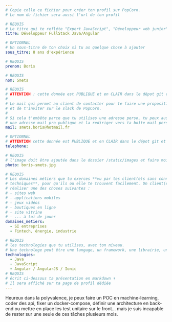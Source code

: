 ```yaml
---
# Copie colle ce fichier pour créer ton profil sur PopCorn.
# Le nom du fichier sera aussi l'url de ton profil

# REQUIS
# Le titre qui te refléte "Expert JavaScript", "Développeur web junior"
titre: Développeur FullStack Java/Angular

# OPTIONNEL
# Un sous-titre de ton choix si tu as quelque chose à ajouter
sous_titre: 8 ans d'expérience

# REQUIS
prenom: Boris

# REQUIS
nom: Smets

# REQUIS
# ATTENTION : cette donnée est PUBLIQUE et en CLAIR dans le dépot git et sur le site
#
# Le mail qui permet au client de contacter pour te faire une proposition de projet
# et de t'inviter sur le slack de PopCorn.
#
# Si cela t'embête parce que tu utilises une adresse perso, tu peux aussi te créer
# une adresse mail pro publique et la rediriger vers ta boîte mail perso
mail: smets.boris@hotmail.fr

# OPTIONNEL
# ATTENTION cette donnée est PUBLIQUE et en CLAIR dans le dépot git et sur le site
telephone:

# REQUIS
# l'image doit être ajoutée dans le dossier /static/images et faire moins de 100ko ! Sa hauteur affichée sur le site sera de 300px, elle s'adaptera comme elle peut au responsive avec du css.
photo: boris-smets.jpg

# REQUIS
# Les domaines métiers que tu exerces **vu par tes client(e)s sans connaissances
# techniques**, pour qu'ils ou elle te trouvent facilement. Un client(e) veut par exemple
# réaliser une des choses suivantes :
# - sites web
# - applications mobiles
# - jeux vidéos
# - boutiques en ligne
# - site vitrine
# - ... à toi de jouer
domaines_metiers:
  - SI entreprises
  - Fintech, énergie, industrie

# REQUIS
# les technologies que tu utilises, avec ton niveau.
# Une technologe peut être une langage, un framework, une librairie, un CMS ...
technologies:
  - Java
  - JavaScript
  - Angular / AngularJS / Ionic
# REQUIS
# écrit ci-dessous ta présentation en markdown ⬇️
# Il sera affiché sur ta page de profil dédiée
---
```


Heureux dans la polyvalence, je peux faire un POC en machine-learning, coder des api, fixer un docker-compose, définir une architecture en back-end ou mettre en place les test unitaire sur le front... mais je suis incapable de rester sur une seule de ces tâches plusieurs mois.
